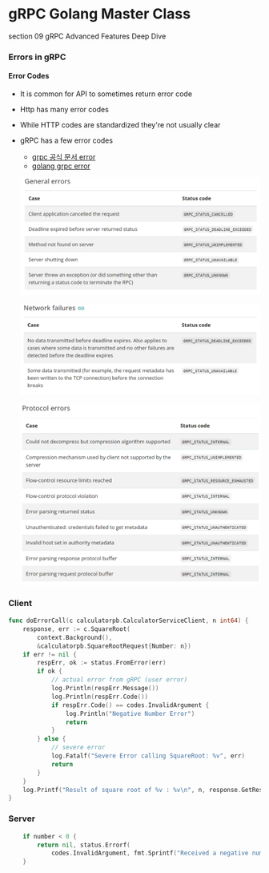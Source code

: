 # gRPC Golang Master Class

section 09 gRPC Advanced Features Deep Dive

### Errors in gRPC

#### Error Codes

- It is common for API to sometimes return error code

- Http has many error codes

- While HTTP codes are standardized they're not usually clear

- gRPC has a few error codes

  - [grpc 공식 문서 error](https://www.grpc.io/docs/guides/error/)
  - [golang grpc error](https://avi.im/grpc-errors/#go)

  ![image-20211106154837705](section09.assets/image-20211106154837705.png)

  ![image-20211106154858627](section09.assets/image-20211106154858627.png)

  ![image-20211106154916061](section09.assets/image-20211106154916061.png)

### Client

```go
func doErrorCall(c calculatorpb.CalculatorServiceClient, n int64) {
	response, err := c.SquareRoot(
		context.Background(),
		&calculatorpb.SquareRootRequest{Number: n})
	if err != nil {
		respErr, ok := status.FromError(err)
		if ok {
			// actual error from gRPC (user error)
			log.Println(respErr.Message())
			log.Println(respErr.Code())
			if respErr.Code() == codes.InvalidArgument {
				log.Println("Negative Number Error")
				return
			}
		} else {
			// severe error
			log.Fatalf("Severe Error calling SquareRoot: %v", err)
			return
		}
	}
	log.Printf("Result of square root of %v : %v\n", n, response.GetResult())
}
```



### Server 

```go
	if number < 0 {
		return nil, status.Errorf(
			codes.InvalidArgument, fmt.Sprintf("Received a negative number %v", number))
	}
```



